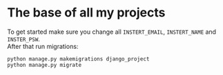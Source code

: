 # The base of all my projects
To get started make sure you change all `INSTERT_EMAIL`, `INSTERT_NAME` and `INSTER_PSW`.  
After that run migrations:
```
python manage.py makemigrations django_project
python manage.py migrate
```
